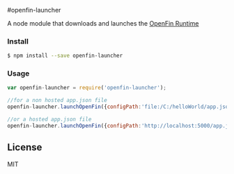 
#openfin-launcher

A node module that downloads and launches the [OpenFin Runtime](http://openfin.co/)

### Install

```sh
$ npm install --save openfin-launcher
```

### Usage

```js
var openfin-launcher = require('openfin-launcher');

//for a non hosted app.json file
openfin-launcher.launchOpenFin({configPath:'file:/C:/helloWorld/app.json'});

//or a hosted app.json file
openfin-launcher.launchOpenFin({configPath:'http://localhost:5000/app.json'});
```
## License

MIT
